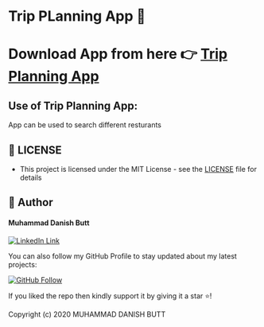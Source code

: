 ﻿# Trip PLanning App 📱
 # Download App from here 👉 [Trip Planning App](https://drive.google.com/file/d/1qiExrxLhnZSw1UaUBQb0b_svCqR3nRly/view?usp=sharing)
 ## Use of Trip Planning App: 
App can be used to search different resturants

<!-- Home Screen          | Error Alert    | Save Alert |  Delete Popup
:------------------------:|:------------------------:|:------------------------:|:------------------------:
<img height = "50%" src="https://github.com/indiedanish/Discount-App/blob/main/1.jpeg" /> | <img height = "50%" src="https://github.com/indiedanish/Discount-App/blob/main/2.jpeg" /> | <img height = "50%" src="https://github.com/indiedanish/Discount-App/blob/main/3.jpeg" /> | <img height = "50%" src="https://github.com/indiedanish/Discount-App/blob/main/4.jpeg" /> -->

## 🔑 LICENSE
- This project is licensed under the MIT License - see the [LICENSE](https://github.com/indiedanish/Discount-App/blob/main/LICENSE) file for details

## 🧑 Author

#### Muhammad Danish Butt
[![LinkedIn Link](https://img.shields.io/badge/Connect-Danish-blue.svg?logo=linkedin&longCache=true&style=social&label=Connect
)](https://www.linkedin.com/in/indiedanish)

You can also follow my GitHub Profile to stay updated about my latest projects:

[![GitHub Follow](https://img.shields.io/badge/Connect-Danish-blue.svg?logo=Github&longCache=true&style=social&label=Follow)](https://github.com/indiedanish)

If you liked the repo then kindly support it by giving it a star ⭐!

Copyright (c) 2020 MUHAMMAD DANISH BUTT
